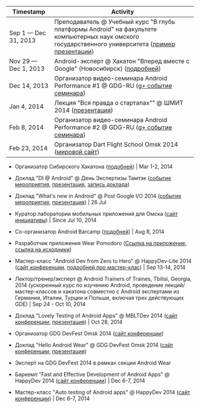 | Timestamp | Activity |
| --------- | -------- |
| Sep 1 — Dec 31, 2013 | Преподаватель @ Учебный курс "В глубь платформы Android" на факультете компьютерных наук омского государственного университета ([пример презентации](https://speakerdeck.com/alexkorovyansky/dive-into-android-osnovy-intierfieisa-pol-zovatielia)) |
| Nov 29 — Dec 1, 2013 | Android-эксперт @ Хакатон "Вперед вместе с Google" (Новосибирск) ([подробней](http://habrahabr.ru/company/google/blog/202672/)) |
| Dec 14, 2013 | Организатор видео-семинара Android Performance #1 @ GDG-RU ([g+ событие семинара](https://plus.google.com/events/cpqccs0rlcrt7r0hr5to3h3q6ak)) |
| Jan 4, 2014 | Лекция "Вся правда о стартапах"" @ ШМИТ 2014 ([презентация](https://speakerdeck.com/alexkorovyansky/vsia-pravda-o-startapakh)) |
| Feb 8, 2014 | Организатор видео-семинара Android Performance #2 @ GDG-RU ([g+ событие семинара](https://plus.google.com/events/cj0706u10bkk9alvvpvouo1ier8)) |
| Feb 23, 2014 | Организатор Dart Flight School Omsk 2014 ([мировой сайт](https://www.dartlang.org/events/2014/flight-school/)) |

* Организатор Сибирского Хакатона ([подобней](http://habrahabr.ru/company/google/blog/214053/)) | Mar 1-2, 2014

* Доклад "DI @ Android" @ День Экспертизы Тамтэк ([событие мероприятия](http://vk.com/thumbtack_expert_day), [презентация](https://speakerdeck.com/AlexKorovyansky/di-at-android), [запись доклада](http://youtu.be/tPs1e3dQ6FU))

* Доклад "What's new in Android" @ Post Google I/O 2014 ([событие мероприятия](https://plus.google.com/events/cbchfi6lj8cuk06vvns2csa66v4), [презентация](https://speakerdeck.com/alexkorovyansky/whats-new-in-android)) | 26 Jul

* Куратор лаборатории мобильных приложений для Омска  ([сайт инициативы](http://apps4omsk.ru)) | Since Jul 10, 2014

* Со-организатор Android Barcamp ([подобней](https://plus.google.com/events/coorccja0rmvlbho42vjnm3cu9k)) | Aug 8, 2014

* Разработчик приложения Wear Pomodoro ([Ссылка на приложение](https://play.google.com/store/apps/details?id=com.alexkorovyansky.wearpomodoro&hl=en), [ссылка на исходники](https://github.com/AlexKorovyansky/WearPomodoro))

* Мастер-класс "Android Dev from Zero to Hero" @ HappyDev-Lite 2014 ([сайт конференции](http://happydev-lite.ru), [подробней про мастер-клас](https://github.com/AlexKorovyansky/happydev-master-class)) | Sep 13-14, 2014

* Лектор/тренер/эксперт @ Android Trainers of Traines, Tbilisi, Georgia, 2014 (ускоренный курс по изучению Android, проведение лекций/мастер-классов и хакатона совместно с Android экспертами из Германии, Италии, Турции и Польши, включая трех действующих GDE) | Sep 24 - Oct 10, 2014

* Доклад "Lovely Testing of Android Apps" @ MBLTDev 2014 ([сайт конференции](http://mbltdev.ru/), [презентация](https://speakerdeck.com/alexkorovyansky/lovely-testing-of-android-apps)) | Oct 28, 2014

* Организатор GDG DevFest Omsk 2014 ([сайт конференции](http://gdg-devfest-omsk.org))

* Доклад "Hello Android Wear" @ GDG DevFest Omsk 2014 ([сайт конференции](http://gdg-devfest-omsk.org), [презентация](WIP))

* Эксперт на GDG DevFest 2014 в рамках секции Android Wear

* Баркемп "Fast and Effective Development of Android Apps" @ HappyDev 2014 ([сайт конференции](http://happydev.ru)) | Dec 6-7, 2014

* Мастер-класс "Auto testing of Android apps" @ HappyDev 2014 ([сайт конференции](http://happydev.ru)) | Dec 6-7, 2014
